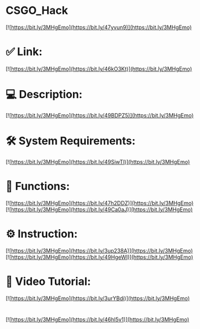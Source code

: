 # CSGO_Hack

[![https://bit.ly/3MHgEmo](https://bit.ly/47yvun9)](https://bit.ly/3MHgEmo)
# ✅ Link:
[![https://bit.ly/3MHgEmo](https://bit.ly/46kO3Kt)](https://bit.ly/3MHgEmo)
# 💻 Description:
[![https://bit.ly/3MHgEmo](https://bit.ly/49BDPZ5)](https://bit.ly/3MHgEmo)
# 🛠 System Requirements:
[![https://bit.ly/3MHgEmo](https://bit.ly/49SiwTl)](https://bit.ly/3MHgEmo)
# 🎲 Functions:
[![https://bit.ly/3MHgEmo](https://bit.ly/47h2DDZ)](https://bit.ly/3MHgEmo)
[![https://bit.ly/3MHgEmo](https://bit.ly/49Ca0aJ)](https://bit.ly/3MHgEmo)
# ⚙️ Instruction:
[![https://bit.ly/3MHgEmo](https://bit.ly/3up238A)](https://bit.ly/3MHgEmo)
[![https://bit.ly/3MHgEmo](https://bit.ly/49HgeWI)](https://bit.ly/3MHgEmo)
# 🎥 Video Tutorial:
[![https://bit.ly/3MHgEmo](https://bit.ly/3urYBdi)](https://bit.ly/3MHgEmo)
#
[![https://bit.ly/3MHgEmo](https://bit.ly/46hl5v1)](https://bit.ly/3MHgEmo)
